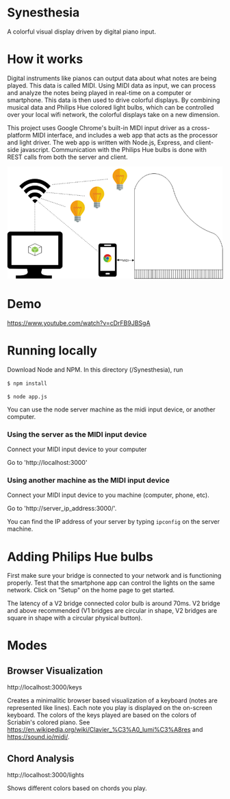 # Synesthesia 

A colorful visual display driven by digital piano input.

# How it works

Digital instruments like pianos can output data about what notes are being played. This data is called MIDI. Using MIDI data as input, we can process and analyze the notes being played in real-time on a computer or smartphone. This data is then used to drive colorful displays. By combining musical data and Philips Hue colored light bulbs, which can be controlled over your local wifi network, the colorful displays take on a new dimension.

This project uses Google Chrome's built-in MIDI input driver as a cross-platform MIDI interface, and includes a web app that acts as the processor and light driver. The web app is written with Node.js, Express, and client-side javascript. Communication with the Philips Hue bulbs is done with REST calls from both the server and client. 

![alt tag](./images/LightShow2.png?raw=true)

# Demo

https://www.youtube.com/watch?v=cDrFB9JBSgA

# Running locally

Download Node and NPM. In this directory (/Synesthesia), run

`$ npm install`

`$ node app.js`

You can use the node server machine as the midi input device, or another computer. 

### Using the server as the MIDI input device

Connect your MIDI input device to your computer

Go to 'http://localhost:3000'

### Using another machine as the MIDI input device

Connect your MIDI input device to you machine (computer, phone, etc).

Go to 'http://server_ip_address:3000/'.

You can find the IP address of your server by typing `ipconfig` on the server machine.

# Adding Philips Hue bulbs

First make sure your bridge is connected to your network and is functioning properly. Test that the smartphone app can control the lights on the same network. Click on "Setup" on the home page to get started. 

The latency of a V2 bridge connected color bulb is around 70ms. V2 bridge and above recommended (V1 bridges are circular in shape, V2 bridges are square in shape with a circular physical button).

# Modes

## Browser Visualization

http://localhost:3000/keys 

Creates a minimalitic browser based visualization of a keyboard (notes are represented like lines). Each note you play is displayed on the on-screen keyboard. The colors of the keys played are based on the colors of Scriabin's colored piano. See https://en.wikipedia.org/wiki/Clavier_%C3%A0_lumi%C3%A8res and https://sound.io/midi/.

## Chord Analysis

http://localhost:3000/lights

Shows different colors based on chords you play.
